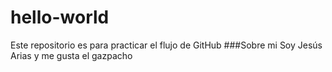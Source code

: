 # hello-world
Este repositorio es para practicar el flujo de GitHub
###Sobre mi
Soy Jesús Arias y me gusta el gazpacho

